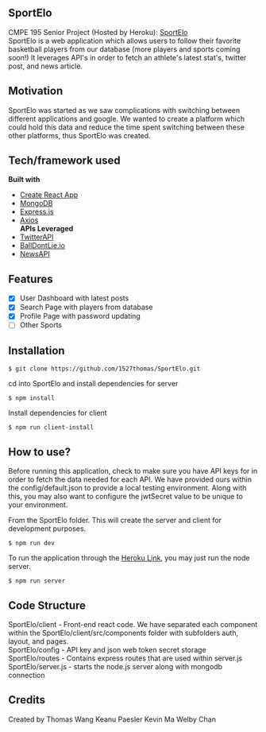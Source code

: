 ## SportElo
CMPE 195 Senior Project (Hosted by Heroku): [SportElo](https://sportelo.herokuapp.com/) <br />
SportElo is a web application which allows users to follow their favorite basketball players from our database (more players and sports coming soon!) 
It leverages API's in order to fetch an athlete's latest stat's, twitter post, and news article.

## Motivation
SportElo was started as we saw complications with switching between different applications and google. We wanted to create a platform which could hold
this data and reduce the time spent switching between these other platforms, thus SportElo was created.

## Tech/framework used
<b>Built with</b>
- [Create React App](https://create-react-app.dev/)
- [MongoDB](https://www.mongodb.com/)
- [Express.js](https://expressjs.com/)
- [Axios](https://www.npmjs.com/package/axios) <br />
<b>APIs Leveraged</b>
- [TwitterAPI](https://developer.twitter.com/en/docs/twitter-api)
- [BallDontLie.io](https://www.balldontlie.io/#introduction)
- [NewsAPI](https://newsapi.org/)

## Features
- [x] User Dashboard with latest posts
- [x] Search Page with players from database
- [x] Profile Page with password updating
- [ ] Other Sports

## Installation

```
$ git clone https://github.com/1527thomas/SportElo.git
```
cd into SportElo and install dependencies for server
```
$ npm install
```
Install dependencies for client
```
$ npm run client-install
```

## How to use?
Before running this application, check to make sure you have API keys for in order to fetch the data needed for each API.
We have provided ours within the config/default.json to provide a local testing environment.
Along with this, you may also want to configure the jwtSecret value to be unique to your environment.

From the SportElo folder. This will create the server and client for development purposes.
```
$ npm run dev
```
To run the application through the [Heroku Link](https://sportelo.herokuapp.com/), you may just run the node server.
```
$ npm run server
```

## Code Structure
SportElo/client - Front-end react code. We have separated each component within the SportElo/client/src/components folder with subfolders auth, layout, and pages. <br />
SportElo/config - API key and json web token secret storage <br />
SportElo/routes - Contains express routes that are used within server.js <br />
SportElo/server.js - starts the node.js server along with mongodb connection

## Credits
Created by
Thomas Wang
Keanu Paesler
Kevin Ma
Welby Chan
